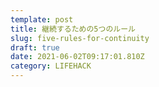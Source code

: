 ```yaml
---
template: post
title: 継続するための5つのルール
slug: five-rules-for-continuity
draft: true
date: 2021-06-02T09:17:01.810Z
category: LIFEHACK
---
```

## 